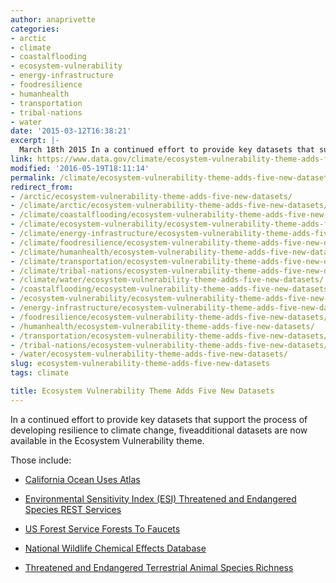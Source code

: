 ```yaml
---
author: anaprivette
categories:
- arctic
- climate
- coastalflooding
- ecosystem-vulnerability
- energy-infrastructure
- foodresilience
- humanhealth
- transportation
- tribal-nations
- water
date: '2015-03-12T16:38:21'
excerpt: |-
  March 18th 2015 In a continued effort to provide key datasets that support the process of developing resilience to climate change, five additional datasets are now available in the Ecosystem Vulnerability theme. Those include: California Ocean Uses Atlas Environmental Sensitivity…
link: https://www.data.gov/climate/ecosystem-vulnerability-theme-adds-five-new-datasets/
modified: '2016-05-19T18:11:14'
permalink: /climate/ecosystem-vulnerability-theme-adds-five-new-datasets/
redirect_from:
- /arctic/ecosystem-vulnerability-theme-adds-five-new-datasets/
- /climate/arctic/ecosystem-vulnerability-theme-adds-five-new-datasets/
- /climate/coastalflooding/ecosystem-vulnerability-theme-adds-five-new-datasets/
- /climate/ecosystem-vulnerability/ecosystem-vulnerability-theme-adds-five-new-datasets/
- /climate/energy-infrastructure/ecosystem-vulnerability-theme-adds-five-new-datasets/
- /climate/foodresilience/ecosystem-vulnerability-theme-adds-five-new-datasets/
- /climate/humanhealth/ecosystem-vulnerability-theme-adds-five-new-datasets/
- /climate/transportation/ecosystem-vulnerability-theme-adds-five-new-datasets/
- /climate/tribal-nations/ecosystem-vulnerability-theme-adds-five-new-datasets/
- /climate/water/ecosystem-vulnerability-theme-adds-five-new-datasets/
- /coastalflooding/ecosystem-vulnerability-theme-adds-five-new-datasets/
- /ecosystem-vulnerability/ecosystem-vulnerability-theme-adds-five-new-datasets/
- /energy-infrastructure/ecosystem-vulnerability-theme-adds-five-new-datasets/
- /foodresilience/ecosystem-vulnerability-theme-adds-five-new-datasets/
- /humanhealth/ecosystem-vulnerability-theme-adds-five-new-datasets/
- /transportation/ecosystem-vulnerability-theme-adds-five-new-datasets/
- /tribal-nations/ecosystem-vulnerability-theme-adds-five-new-datasets/
- /water/ecosystem-vulnerability-theme-adds-five-new-datasets/
slug: ecosystem-vulnerability-theme-adds-five-new-datasets
tags: climate

title: Ecosystem Vulnerability Theme Adds Five New Datasets
---
```


In a continued effort to provide key datasets that support the process of developing resilience to climate change, fiveadditional datasets are now available in the Ecosystem Vulnerability theme.

Those include:

* [California Ocean Uses Atlas](https://catalog.data.gov/dataset/california-ocean-uses-atlas194a7)

* [Environmental Sensitivity Index (ESI) Threatened and Endangered Species REST Services](https://catalog.data.gov/dataset/environmental-sensitivity-index-esi-threatened-and-endangered-species-rest-services)

* [US Forest Service Forests To Faucets](https://catalog.data.gov/dataset/us-forest-service-forests-to-faucets)

* [National Wildlife Chemical Effects Database](https://catalog.data.gov/dataset/national-wildlife-chemical-effects-database)

* [Threatened and Endangered Terrestrial Animal Species Richness](https://catalog.data.gov/dataset/threatened-and-endangered-terrestrial-animal-species-richness)
